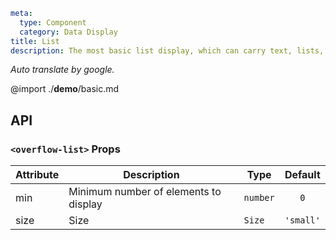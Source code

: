 ```yaml
meta:
  type: Component
  category: Data Display
title: List
description: The most basic list display, which can carry text, lists, pictures, and paragraphs, and is often used in the background data display page.
```

*Auto translate by google.*

@import ./__demo__/basic.md

## API


### `<overflow-list>` Props

|Attribute|Description|Type|Default|
|---|---|---|:---:|
|min|Minimum number of elements to display|`number`|`0`|
|size|Size|`Size`|`'small'`|



